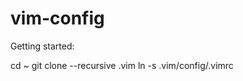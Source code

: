 vim-config
==========

Getting started:

cd ~
git clone --recursive <ReadOnlyUrl> .vim
ln -s .vim/config/.vimrc
